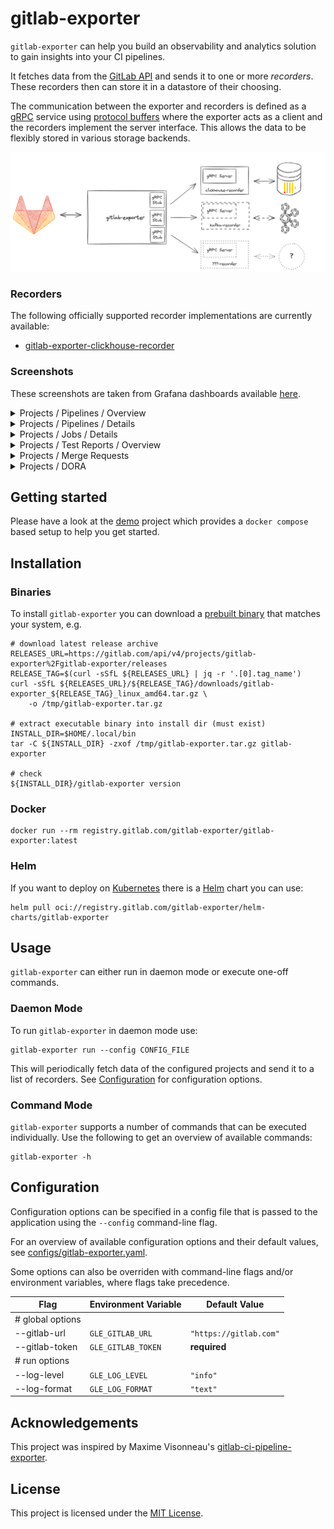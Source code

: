 # gitlab-exporter

`gitlab-exporter` can help you build an observability and analytics solution to
gain insights into your CI pipelines.

It fetches data from the [GitLab API][gitlab-api] and sends it to one or more
_recorders_. These recorders then can store it in a datastore of their choosing.

The communication between the exporter and recorders is defined as a [gRPC]
service using [protocol buffers][protobuf] where the exporter acts as a client
and the recorders implement the server interface. This allows the data to be
flexibly stored in various storage backends.

<img src="./assets/dataflow.png" />

### Recorders

The following officially supported recorder implementations are currently available:

- [gitlab-exporter-clickhouse-recorder](https://gitlab.com/gitlab-exporter/gitlab-exporter-clickhouse-recorder)

### Screenshots

These screenshots are taken from Grafana dashboards available
[here](https://gitlab.com/gitlab-exporter/grafana-dashboards).

<details>
    <summary>Projects / Pipelines / Overview </summary>
    <img src="./assets/grafana/screenshots/projects-pipelines-overview-1.png" />
    <img src="./assets/grafana/screenshots/projects-pipelines-overview-2.png" />
</details>

<details>
    <summary>Projects / Pipelines / Details</summary>
    <img src="./assets/grafana/screenshots/projects-pipelines-details-1.png" />
    <img src="./assets/grafana/screenshots/projects-pipelines-details-2.png" />
</details>

<details>
    <summary>Projects / Jobs / Details</summary>
    <img src="./assets/grafana/screenshots/projects-jobs-details-1.png" />
    <img src="./assets/grafana/screenshots/projects-jobs-details-2.png" />
</details>

<details>
    <summary>Projects / Test Reports / Overview</summary>
    <img src="./assets/grafana/screenshots/projects-test-reports-overview.png" />
</details>

<details>
    <summary>Projects / Merge Requests</summary>
    <img src="./assets/grafana/screenshots/projects-merge-requests-1.png" />
    <img src="./assets/grafana/screenshots/projects-merge-requests-2.png" />
</details>

<details>
    <summary>Projects / DORA</summary>
    <img src="./assets/grafana/screenshots/projects-dora.png" />
</details>

## Getting started

Please have a look at the [demo](https://gitlab.com/gitlab-exporter/demo)
project which provides a `docker compose` based setup to help you get started.

## Installation

### Binaries

To install `gitlab-exporter` you can download a 
[prebuilt binary][prebuilt-binaries] that matches your system, e.g.

```shell
# download latest release archive
RELEASES_URL=https://gitlab.com/api/v4/projects/gitlab-exporter%2Fgitlab-exporter/releases
RELEASE_TAG=$(curl -sSfL ${RELEASES_URL} | jq -r '.[0].tag_name')
curl -sSfL ${RELEASES_URL}/${RELEASE_TAG}/downloads/gitlab-exporter_${RELEASE_TAG}_linux_amd64.tar.gz \
    -o /tmp/gitlab-exporter.tar.gz

# extract executable binary into install dir (must exist)
INSTALL_DIR=$HOME/.local/bin
tar -C ${INSTALL_DIR} -zxof /tmp/gitlab-exporter.tar.gz gitlab-exporter

# check
${INSTALL_DIR}/gitlab-exporter version
```

### Docker

```shell
docker run --rm registry.gitlab.com/gitlab-exporter/gitlab-exporter:latest
```

### Helm

If you want to deploy on [Kubernetes](http://kubernetes.io) there is a
[Helm](https://helm.sh) chart you can use:

```shell
helm pull oci://registry.gitlab.com/gitlab-exporter/helm-charts/gitlab-exporter
```

## Usage

`gitlab-exporter` can either run in daemon mode or execute one-off
commands.

### Daemon Mode

To run `gitlab-exporter` in daemon mode use:

```shell
gitlab-exporter run --config CONFIG_FILE 
```

This will periodically fetch data of the configured projects and send it to a
list of recorders.
See [Configuration](#configuration) for configuration options.

### Command Mode

`gitlab-exporter` supports a number of commands that can be executed
individually. Use the following to get an overview of available commands:

```shell
gitlab-exporter -h
```

## Configuration

Configuration options can be specified in a config file that is passed to the
application using the `--config` command-line flag.

For an overview of available configuration options and their default values,
see [configs/gitlab-exporter.yaml](./configs/gitlab-exporter.yaml).

Some options can also be overriden with command-line flags and/or environment
variables, where flags take precedence.

| Flag             | Environment Variable | Default Value          |
| ---              | ---                  | ---                    |
| # global options |                      |                        |
| --gitlab-url     | `GLE_GITLAB_URL`     | `"https://gitlab.com"` |
| --gitlab-token   | `GLE_GITLAB_TOKEN`   | **required**           |
| # run options    |                      |                        |
| --log-level      | `GLE_LOG_LEVEL`      | `"info"`               |
| --log-format     | `GLE_LOG_FORMAT`     | `"text"`               |

## Acknowledgements

This project was inspired by Maxime Visonneau's
[gitlab-ci-pipeline-exporter](https://github.com/mvisonneau/gitlab-ci-pipelines-exporter).

## License

This project is licensed under the [MIT License](./LICENSE).

[protobuf]: https://protobuf.dev/
[grpc]: https://grpc.io/
[gitlab-api]: https://docs.gitlab.com/ee/api/rest/
[prebuilt-binaries]: https://gitlab.com/gitlab-exporter/gitlab-exporter/-/releases
